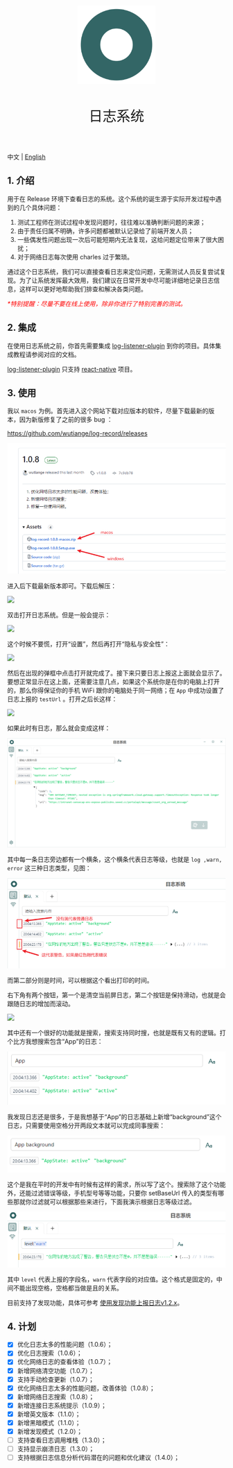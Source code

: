 <div align="center">
  <img align="center" width="180" src="../images/icon.png" alt="Pinia logo">
</div>
<br/>
<p align="center" style="font-size: 32px">日志系统</p>
<br/>

中文 | [English](../README.md)

## 1. 介绍

用于在 Release 环境下查看日志的系统。这个系统的诞生源于实际开发过程中遇到的几个具体问题：

1. 测试工程师在测试过程中发现问题时，往往难以准确判断问题的来源；
2. 由于责任归属不明确，许多问题都被默认记录给了前端开发人员；
3. 一些偶发性问题出现一次后可能短期内无法复现，这给问题定位带来了很大困扰；
4. 对于网络日志每次使用 charles 过于繁琐。

通过这个日志系统，我们可以直接查看日志来定位问题，无需测试人员反复尝试复现。为了让系统发挥最大效用，我们建议在日常开发中尽可能详细地记录日志信息，这样可以更好地帮助我们排查和解决各类问题。

<span style="color: red; font-style:italic">*特别提醒：尽量不要在线上使用，除非你进行了特别完善的测试。</span>

## 2. 集成

在使用日志系统之前，你首先需要集成 [log-listener-plugin](https://github.com/wutiange/log-listener-plugin) 到你的项目。具体集成教程请参阅对应的文档。

[log-listener-plugin](https://github.com/wutiange/log-listener-plugin) 只支持 [react-native](https://www.reactnative.dev/) 项目。

## 3. 使用

我以 `macos` 为例。首先进入这个网站下载对应版本的软件，尽量下载最新的版本，因为新版修复了之前的很多 bug ：

<https://github.com/wutiange/log-record/releases>

![](../images/docs/1729170936543.jpg)

进入后下载最新版本即可。下载后解压：

![](https://p3-juejin.byteimg.com/tos-cn-i-k3u1fbpfcp/9a07712aa77a4b8a83af341dc90465db~tplv-k3u1fbpfcp-jj-mark:0:0:0:0:q75.image#?w=1840&h=872&s=129858&e=png&b=e3e6e7)

双击打开日志系统。但是一般会提示：

![](https://p3-juejin.byteimg.com/tos-cn-i-k3u1fbpfcp/001a6cd2b44b45999e664cf0c718c50a~tplv-k3u1fbpfcp-jj-mark:0:0:0:0:q75.image#?w=520&h=524&s=78682&e=png&b=9b9ea0)

这个时候不要慌，打开“设置”，然后再打开“隐私与安全性”：

![](https://p3-juejin.byteimg.com/tos-cn-i-k3u1fbpfcp/7fd784e63aae4511b1e1de513d6f698b~tplv-k3u1fbpfcp-jj-mark:0:0:0:0:q75.image#?w=1430&h=1402&s=385111&e=png&b=ede5e3)

然后在出现的弹框中点击打开就完成了。接下来只要日志上报这上面就会显示了。要想正常显示在这上面，还需要注意几点，如果这个系统你是在你的电脑上打开的，那么你得保证你的手机 WiFi 跟你的电脑处于同一网络；在 `App` 中成功设置了日志上报的 `testUrl` 。打开之后长这样：

![](https://p3-juejin.byteimg.com/tos-cn-i-k3u1fbpfcp/3009e5c54cd04fffaf8b30fd340d00f1~tplv-k3u1fbpfcp-jj-mark:0:0:0:0:q75.image#?w=2400&h=1200&s=84904&e=png&b=ffffff)

如果此时有日志，那么就会变成这样：

![](../images/docs/1729169366443.jpg)

其中每一条日志旁边都有一个横条，这个横条代表日志等级，也就是 `log ,warn, error` 这三种日志类型，见图：

![](../images/docs/1729170457548.jpg)


而第二部分则是时间，可以根据这个看出打印的时间。

右下角有两个按钮，第一个是清空当前屏日志，第二个按钮是保持滑动，也就是会跟随日志的增加而滚动。

![](https://p3-juejin.byteimg.com/tos-cn-i-k3u1fbpfcp/45e4c77efa7048d38397de6441eca5c0~tplv-k3u1fbpfcp-jj-mark:0:0:0:0:q75.image#?w=1190&h=580&s=67234&e=png&b=fefefe)

其中还有一个很好的功能就是搜索，搜索支持同时搜，也就是既有又有的逻辑。打个比方我想搜索包含“App”的日志：

![](../images/docs/1729170589153.jpg)

我发现日志还是很多，于是我想基于“App”的日志基础上新增“background”这个日志，只需要使用空格分开两段文本就可以完成同事搜索：

![](../images/docs/1729170642853.jpg)

这个是我在平时的开发中有时候有这样的需求，所以写了这个。搜索除了这个功能外，还能过滤错误等级，手机型号等等功能，只要你 setBaseUrl 传入的类型有哪些那就你过滤就可以根据那些来进行，下面我演示根据日志等级过滤。

![](../images/docs/1729170800182.jpg)

其中 `level` 代表上报的字段名，`warn` 代表字段的对应值。这个格式是固定的，中间不能出现空格，空格都当做是且的关系。

目前支持了发现功能，具体可参考 [使用发现功能上报日志v1.2.x](1.2.x.zh-CN.md)。

## 4. 计划

- [x] 优化日志太多的性能问题（1.0.6）；
- [x] 优化日志搜索（1.0.6）；
- [x] 优化网络日志的查看体验（1.0.7）；
- [x] 新增网络清空功能（1.0.7）；
- [x] 支持手动检查更新（1.0.7）；
- [x] 优化网络日志太多的性能问题，改善体验（1.0.8）；
- [x] 新增网络日志搜索（1.0.8）；
- [x] 新增连接日志系统提示（1.0.9）；
- [x] 新增英文版本（1.1.0）；
- [x] 新增黑暗模式（1.1.0）；
- [x] 新增发现模式（1.2.0）；
- [ ] 支持查看日志调用堆栈（1.3.0）；
- [ ] 支持显示崩溃日志（1.3.0）；
- [ ] 支持根据日志信息分析代码潜在的问题和优化建议（1.4.0）；